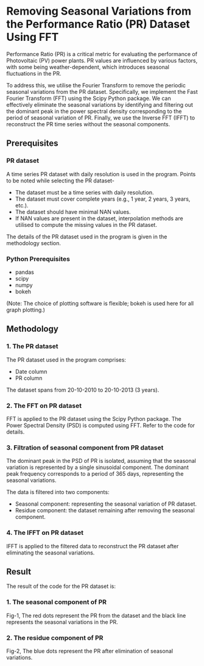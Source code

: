 
# Removing Seasonal Variations from the Performance Ratio (PR) Dataset Using FFT

Performance Ratio (PR) is a critical metric for evaluating the performance of Photovoltaic (PV) power plants. PR values are influenced by various factors, with some being weather-dependent, which introduces seasonal fluctuations in the PR.


To address this, we utilise the Fourier Transform to remove the periodic seasonal variations from the PR dataset. Specifically, we implement the Fast Fourier Transform (FFT) using the Scipy Python package. We can effectively eliminate the seasonal variations by identifying and filtering out the dominant peak in the power spectral density corresponding to the period of seasonal variation of PR. Finally, we use the Inverse FFT (IFFT) to reconstruct the PR time series without the seasonal components.

## Prerequisites 
### PR dataset 
A time series PR dataset with daily resolution is used in the program. Points to be noted while selecting the PR dataset-
* The dataset must be a time series with daily resolution.
* The dataset must cover complete years (e.g., 1 year, 2 years, 3 years, etc.).
* The dataset should have minimal NAN values.
* If NAN values are present in the dataset, interpolation methods are utilised to compute the missing values in the PR dataset.

The details of the PR dataset used in the program is given in the methodology section.

### Python Prerequisites
* pandas
* scipy
* numpy
* bokeh

(Note: The choice of plotting software is flexible; bokeh is used here for all graph plotting.)


## Methodology
### 1. The PR dataset
The PR dataset used in the program comprises:
* Date column
* PR column

The dataset spans from 20-10-2010 to 20-10-2013 (3 years).

### 2. The FFT on PR dataset
FFT is applied to the PR dataset using the Scipy Python package. The Power Spectral Density (PSD) is computed using FFT. Refer to the code for details.

### 3. Filtration of seasonal component from PR dataset
The dominant peak in the PSD of PR is isolated, assuming that the seasonal variation is represented by a single sinusoidal component. The dominant peak frequency corresponds to a period of 365 days, representing the seasonal variations.

The data is filtered into two components:
* Seasonal component: representing the seasonal variation of PR dataset.
* Residue component: the dataset remaining after removing the seasonal component.

### 4. The IFFT on PR dataset
IFFT is applied to the filtered data to reconstruct the PR dataset after eliminating the seasonal variations.

## Result
The result of the code for the PR dataset is:
### 1. The seasonal component of PR
Fig-1, The red dots represent the PR from the dataset and the black line represents the seasonal variations in the PR.
### 2. The residue component of PR
Fig-2, The blue dots represent the PR after elimination of seasonal variations. 




